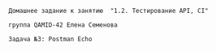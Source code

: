 ```Домашнее задание к занятию  "1.2. Тестирование API, CI"```

```группа QAMID-42 Елена Семенова```

```Задача №3: Postman Echo ```